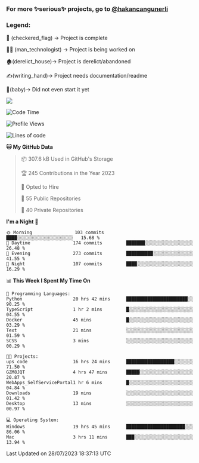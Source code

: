 ### For more ✨serious✨ projects, go to [@hakancangunerli](https://github.com/hakancangunerli)


### Legend:


🏁 (checkered_flag) -> Project is complete

👨‍💻 (man_technologist)   -> Project is being worked on

🏚️(derelict_house)-> Project is derelict/abandoned

✍️(writing_hand)-> Project needs documentation/readme

👶(baby)-> Did not even start it yet

![](https://github-readme-stats.vercel.app/api/top-langs/?username=hakancangunerli&layout=compact&hide=tex,html,shell,CSS,Ruby,Makefile,EmberScript,MATLAB,C&langs_count=6&exclude_repo=2015-csharp,gt_code,gsu_code,uga_code,uga_robotics)

<!--START_SECTION:waka-->
![Code Time](http://img.shields.io/badge/Code%20Time-478%20hrs%202%20mins-blue)

![Profile Views](http://img.shields.io/badge/Profile%20Views-35-blue)

![Lines of code](https://img.shields.io/badge/From%20Hello%20World%20I%27ve%20Written-3.1%20million%20lines%20of%20code-blue)

**🐱 My GitHub Data** 

> 📦 307.6 kB Used in GitHub's Storage 
 > 
> 🏆 245 Contributions in the Year 2023
 > 
> 💼 Opted to Hire
 > 
> 📜 55 Public Repositories 
 > 
> 🔑 40 Private Repositories 
 > 
**I'm a Night 🦉** 

```text
🌞 Morning                103 commits         ████░░░░░░░░░░░░░░░░░░░░░   15.68 % 
🌆 Daytime                174 commits         ███████░░░░░░░░░░░░░░░░░░   26.48 % 
🌃 Evening                273 commits         ██████████░░░░░░░░░░░░░░░   41.55 % 
🌙 Night                  107 commits         ████░░░░░░░░░░░░░░░░░░░░░   16.29 % 
```


📊 **This Week I Spent My Time On** 

```text
💬 Programming Languages: 
Python                   20 hrs 42 mins      ███████████████████████░░   90.25 % 
TypeScript               1 hr 2 mins         █░░░░░░░░░░░░░░░░░░░░░░░░   04.55 % 
Docker                   45 mins             █░░░░░░░░░░░░░░░░░░░░░░░░   03.29 % 
Text                     21 mins             ░░░░░░░░░░░░░░░░░░░░░░░░░   01.59 % 
SCSS                     3 mins              ░░░░░░░░░░░░░░░░░░░░░░░░░   00.29 % 

🐱‍💻 Projects: 
ups_code                 16 hrs 24 mins      ██████████████████░░░░░░░   71.50 % 
GZM8JQT                  4 hrs 47 mins       █████░░░░░░░░░░░░░░░░░░░░   20.87 % 
WebApps_SelfServicePortal1 hr 6 mins         █░░░░░░░░░░░░░░░░░░░░░░░░   04.84 % 
Downloads                19 mins             ░░░░░░░░░░░░░░░░░░░░░░░░░   01.42 % 
Desktop                  13 mins             ░░░░░░░░░░░░░░░░░░░░░░░░░   00.97 % 

💻 Operating System: 
Windows                  19 hrs 45 mins      ██████████████████████░░░   86.06 % 
Mac                      3 hrs 11 mins       ███░░░░░░░░░░░░░░░░░░░░░░   13.94 % 
```


 Last Updated on 28/07/2023 18:37:13 UTC
<!--END_SECTION:waka-->


